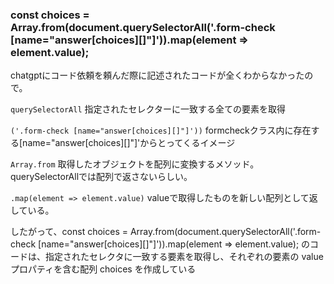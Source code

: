 ### const choices = Array.from(document.querySelectorAll('.form-check [name="answer[choices][]"]')).map(element => element.value);

chatgptにコード依頼を頼んだ際に記述されたコードが全くわからなかったので。

`querySelectorAll`
指定されたセレクターに一致する全ての要素を取得

`('.form-check [name="answer[choices][]"]'))`
formcheckクラス内に存在する[name="answer[choices][]"]'からとってくるイメージ

`Array.from`
取得したオブジェクトを配列に変換するメソッド。
querySelectorAllでは配列で返さないらしい。

`.map(element => element.value)`
valueで取得したものを新しい配列として返している。

したがって、const choices = Array.from(document.querySelectorAll('.form-check [name="answer[choices][]"]')).map(element => element.value); のコードは、指定されたセレクタに一致する要素を取得し、それぞれの要素の value プロパティを含む配列 choices を作成している
